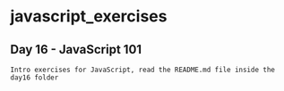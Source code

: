 # javascript_exercises

## Day 16 - JavaScript 101

    Intro exercises for JavaScript, read the README.md file inside the day16 folder